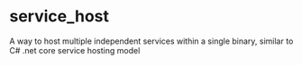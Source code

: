 # service_host

A way to host multiple independent services within a single binary, similar to C# .net core service hosting model
